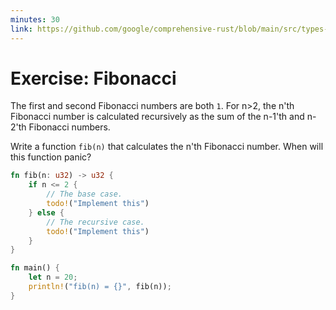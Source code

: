 ```yaml
---
minutes: 30
link: https://github.com/google/comprehensive-rust/blob/main/src/types-and-values/exercise.md
---
```


# Exercise: Fibonacci

The first and second Fibonacci numbers are both `1`. For n>2, the n'th Fibonacci
number is calculated recursively as the sum of the n-1'th and n-2'th Fibonacci
numbers.

Write a function `fib(n)` that calculates the n'th Fibonacci number. When will
this function panic?

```rust
fn fib(n: u32) -> u32 {
    if n <= 2 {
        // The base case.
        todo!("Implement this")
    } else {
        // The recursive case.
        todo!("Implement this")
    }
}

fn main() {
    let n = 20;
    println!("fib(n) = {}", fib(n));
}
```
